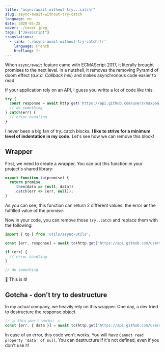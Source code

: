 ```yaml
---
title: "async/await without try...catch!"
slug: async-await-without-try-catch
language: en
date: 2020-05-25
cover: ./cover.jpeg
tags: ["JavaScript"]
translations:
  - link: './async-await-without-try-catch-fr'
    language: French
    hreflang: fr
---
```


When `async/await` feature came with ECMAScript 2017, it literally brought promises to the next level.
In a nutshell, it removes the removing Pyramid of doom effect (*a.k.a. Callback hell*) and makes asynchronous code easier to read.

If your application rely on an API, I guess you writte a lot of code like this:

```js
try {
  const response = await http.get('https://api.github.com/users/maxpou')
  // do something
} catch(err) {
  // error handling
}
```

I never been a big fan of try..catch blocks. **I like to strive for a minimum level of indentation in my code.**
Let's see how we can remove this block!


## Wrapper

First, we need to create a wrapper. You can put this function in your project's shared library:

```js
export function to(promise) {
  return promise
    .then(data => [null, data])
    .catch(err => [err, null]);
}
```

As you can see, this function can return 2 different values: the error **or** the fulfilled value of the promise. 

Now in your code, you can remove those `try..catch` and replace them with the following:

```js
import { to } from 'utils/async-utils';

const [err, response] = await to(http.get('https://api.github.com/users/maxpou'))

if (err) {
  // error handling
}

// do something
```

🎉 This is it!


## Gotcha - don't try to destructure

In my actual company, we heavily rely on this wrapper. One day, a dev tried to destructure the response object.

```js
// ⚠️ this won't works! ⚠️
const [err, { data }] = await to(http.get('https://api.github.com/users/maxpou'))
```

In case of an error, this code won't works. You will have `Cannot read property 'data' of null`. You can destructure if it's not defined, even if you don't use it!